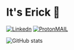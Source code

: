 # It's Erick 👋


[![Linkedn](https://img.shields.io/badge/LinkedIn-0077B5?style=for-the-badge&logo=linkedin&logoColor=white)](https://www.linkedin.com/in/erick-dos-santos-286795203)
[![ProtonMAIL](https://img.shields.io/badge/ProtonMail-8B89CC?style=for-the-badge&logo=protonmail&logoColor=white)](ericksantos88@proton.me)

![GitHub stats](https://github-readme-stats.vercel.app/api?username=Erick88santos&show_icons=true&theme=dracula)


